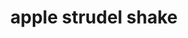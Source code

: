 ---
servings: 1 serving
notes:
directions: |-
  1. combine all in blender
ingredients: |-
  * 1 serving protein
  * 1/2 chopped apple-peel on
  * 1/3 c spinach
  * 1/2 c almond milk
  * 1/2 c canned full fat coconut milk
  * 1/2 t cinnamon
  * 1 tb  chia seeds
  * 2 tb  pecans
  * 1/2 t vanilla
  * pinch of clove or pumpkin pie spice
rating: 5
ease: easy
category: beverage
href:
totalTime:
cookTime:
prepTime:
title: apple strudel shake
path: /apple-strudel-shake
---